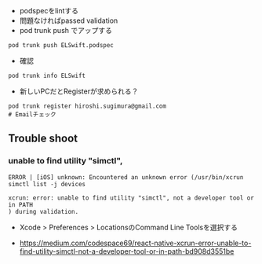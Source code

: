 - podspecをlintする
- 問題なければpassed validation
- pod trunk push でアップする

```
pod trunk push ELSwift.podspec
```

- 確認

```
pod trunk info ELSwift
```

- 新しいPCだとRegisterが求められる？

```
pod trunk register hiroshi.sugimura@gmail.com
# Emailチェック
```

## Trouble shoot

### unable to find utility "simctl",

```
ERROR | [iOS] unknown: Encountered an unknown error (/usr/bin/xcrun simctl list -j devices

xcrun: error: unable to find utility "simctl", not a developer tool or in PATH
) during validation.
```

- Xcode > Preferences > LocationsのCommand Line Toolsを選択する

- https://medium.com/codespace69/react-native-xcrun-error-unable-to-find-utility-simctl-not-a-developer-tool-or-in-path-bd908d3551be